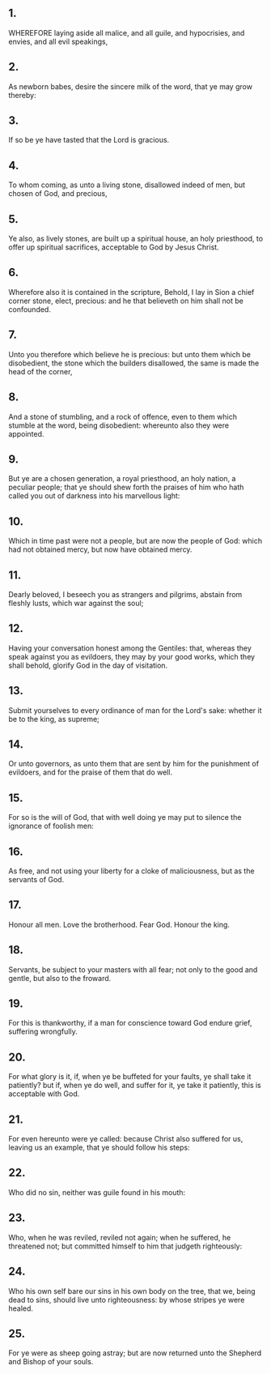 ## 1.
WHEREFORE laying aside all malice, and all guile, and hypocrisies, and envies, and all evil speakings,
## 2.
As newborn babes, desire the sincere milk of the word, that ye may grow thereby:
## 3.
If so be ye have tasted that the Lord is gracious.
## 4.
To whom coming, as unto a living stone, disallowed indeed of men, but chosen of God, and precious,
## 5.
Ye also, as lively stones, are built up a spiritual house, an holy priesthood, to offer up spiritual sacrifices, acceptable to God by Jesus Christ.
## 6.
Wherefore also it is contained in the scripture, Behold, I lay in Sion a chief corner stone, elect, precious: and he that believeth on him shall not be confounded.
## 7.
Unto you therefore which believe he is precious: but unto them which be disobedient, the stone which the builders disallowed, the same is made the head of the corner,
## 8.
And a stone of stumbling, and a rock of offence, even to them which stumble at the word, being disobedient: whereunto also they were appointed.
## 9.
But ye are a chosen generation, a royal priesthood, an holy nation, a peculiar people; that ye should shew forth the praises of him who hath called you out of darkness into his marvellous light:
## 10.
Which in time past were not a people, but are now the people of God: which had not obtained mercy, but now have obtained mercy.
## 11.
Dearly beloved, I beseech you as strangers and pilgrims, abstain from fleshly lusts, which war against the soul;
## 12.
Having your conversation honest among the Gentiles: that, whereas they speak against you as evildoers, they may by your good works, which they shall behold, glorify God in the day of visitation.
## 13.
Submit yourselves to every ordinance of man for the Lord's sake: whether it be to the king, as supreme;
## 14.
Or unto governors, as unto them that are sent by him for the punishment of evildoers, and for the praise of them that do well.
## 15.
For so is the will of God, that with well doing ye may put to silence the ignorance of foolish men:
## 16.
As free, and not using your liberty for a cloke of maliciousness, but as the servants of God.
## 17.
Honour all men. Love the brotherhood. Fear God. Honour the king.
## 18.
Servants, be subject to your masters with all fear; not only to the good and gentle, but also to the froward.
## 19.
For this is thankworthy, if a man for conscience toward God endure grief, suffering wrongfully.
## 20.
For what glory is it, if, when ye be buffeted for your faults, ye shall take it patiently? but if, when ye do well, and suffer for it, ye take it patiently, this is acceptable with God.
## 21.
For even hereunto were ye called: because Christ also suffered for us, leaving us an example, that ye should follow his steps:
## 22.
Who did no sin, neither was guile found in his mouth:
## 23.
Who, when he was reviled, reviled not again; when he suffered, he threatened not; but committed himself to him that judgeth righteously:
## 24.
Who his own self bare our sins in his own body on the tree, that we, being dead to sins, should live unto righteousness: by whose stripes ye were healed.
## 25.
For ye were as sheep going astray; but are now returned unto the Shepherd and Bishop of your souls.
